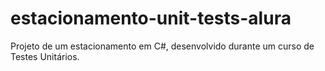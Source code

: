 # estacionamento-unit-tests-alura
 Projeto de um estacionamento em C#, desenvolvido durante um curso de Testes Unitários.
